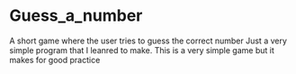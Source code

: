 # Guess_a_number
 A short game where the user tries to guess the correct number
Just a very simple program that I leanred to make. 
This is a very simple game but it makes for good practice